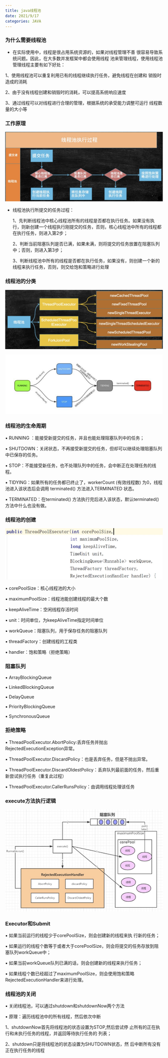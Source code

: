 ```yaml
---
title: java线程池
date: 2021/9/17
categories: JAVA
---
```


### 为什么需要线程池

- 在实际使用中，线程是很占用系统资源的，如果对线程管理不善 很容易导致系统问题。因此，在大多数并发框架中都会使用线程 池来管理线程，使用线程池管理线程主要有如下好处：

 1、使用线程池可以重复利用已有的线程继续执行任务，避免线程在创建和 销毁时造成的消耗

 2、由于没有线程创建和销毁时的消耗，可以提高系统响应速度

3、通过线程可以对线程进行合理的管理，根据系统的承受能力调整可运行 线程数量的大小等

### 工作原理

![image-20210917105034369](/image/java线程池/image-20210917105034369.png)

- 线程池执行所提交的任务过程： 

   1、先判断线程池中核心线程池所有的线程是否都在执行任务。如果没有执行，则新创建一个线程执行刚提交的任务，否则，核心线程池中所有的线程都在执行任务，则进入第2步；

   2、判断当前阻塞队列是否已满，如果未满，则将提交的任务放置在阻塞队列中；否则，则进入第3步； 

  3、判断线程池中所有的线程是否都在执行任务，如果没有，则创建一个新的线程来执行任务，否则，则交给饱和策略进行处理

### 线程池的分类

![image-20210917105638014](/image/java线程池/image-20210917105638014.png)

![image-20210917105651262](/image/java线程池/image-20210917105651262.png)

### 线程池的生命周期

▪ RUNNING ：能接受新提交的任务，并且也能处理阻塞队列中的任务； 

▪ SHUTDOWN：关闭状态，不再接受新提交的任务，但却可以继续处理阻塞队列中已保存的任务。 

▪ STOP：不能接受新任务，也不处理队列中的任务，会中断正在处理任务的线程。 

▪ TIDYING：如果所有的任务都已终止了，workerCount (有效线程数) 为0，线程池进入该状态后会调用 terminated() 方法进入TERMINATED 状态。 

▪ TERMINATED：在terminated() 方法执行完后进入该状态，默认terminated()方法中什么也没有做。

### 线程池的创建

![image-20210917105815586](/image/java线程池/image-20210917105815586.png)

▪ corePoolSize：核心线程池的大小 

▪ maximumPoolSize：线程池能创建线程的最大个数 

▪ keepAliveTime：空闲线程存活时间 

▪ unit：时间单位，为keepAliveTime指定时间单位 

▪ workQueue：阻塞队列，用于保存任务的阻塞队列 

▪ threadFactory：创建线程的工程类 

▪ handler：饱和策略（拒绝策略）

### 阻塞队列

▪ ArrayBlockingQueue 

▪ LinkedBlockingQueue 

▪ DelayQueue 

▪ PriorityBlockingQueue 

▪ SynchronousQueue

### 拒绝策略

▪ ThreadPoolExecutor.AbortPolicy:丢弃任务并抛出 RejectedExecutionException异常。

▪ ThreadPoolExecutor.DiscardPolicy：也是丢弃任务，但是不抛出异常。 

▪ ThreadPoolExecutor.DiscardOldestPolicy：丢弃队列最前面的任务，然后重新尝试执行任务（重复此过程） 

▪ ThreadPoolExecutor.CallerRunsPolicy：由调用线程处理该任务

### execute方法执行逻辑

![image-20210917110000611](/image/java线程池/image-20210917110000611.png)

### Executor和Submit

▪ 如果当前运行的线程少于corePoolSize，则会创建新的线程来执 行新的任务； 

▪ 如果运行的线程个数等于或者大于corePoolSize，则会将提交的任务存放到阻塞队列workQueue中； 

▪ 如果当前workQueue队列已满的话，则会创建新的线程来执行任务； 

▪ 如果线程个数已经超过了maximumPoolSize，则会使用饱和策略RejectedExecutionHandler来进行处理。

### 线程池的关闭

▪ 关闭线程池，可以通过shutdown和shutdownNow两个方法 

▪ 原理：遍历线程池中的所有线程，然后依次中断

1、shutdownNow首先将线程池的状态设置为STOP,然后尝试停 止所有的正在执行和未执行任务的线程，并返回等待执行任务的 列表；

2、shutdown只是将线程池的状态设置为SHUTDOWN状态，然 后中断所有没有正在执行任务的线程
